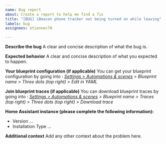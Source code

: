 ```yaml
---
name: Bug report
about: Create a report to help me find a fix
title: "[BUG] iBeacon phone tracker not being turned on while leaving"
labels: bug
assignees: etiennec78

---
```


**Describe the bug**
A clear and concise description of what the bug is.

**Expected behavior**
A clear and concise description of what you expected to happen.

**Your blueprint configuration (if applicable)**
You can get your blueprint configuration by going into :
*[Settings > Automations & scenes](https://my.home-assistant.io/redirect/automations) > Blueprint name > Three dots (top right) > Edit in YAML*

**Join blueprint traces (if applicable)**
You can download blueprint traces by going into :
*[Settings > Automations & scenes](https://my.home-assistant.io/redirect/automations) > Blueprint name > Traces (top right) > Three dots (top right) > Download trace*

**Home Assistant instance (please complete the following information):**
- Version ...
- Installation Type ...

**Additional context**
Add any other context about the problem here.
